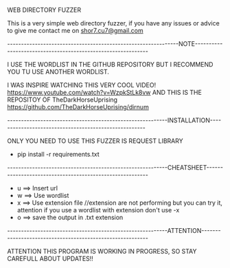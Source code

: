 WEB DIRECTORY FUZZER

This is a very simple web directory fuzzer, if you have any issues or advice to give me contact me on shor7.cu7@gmail.com

--------------------------------------------------------------NOTE-------------------------------------------------------------

I USE THE WORDLIST IN THE GITHUB REPOSITORY BUT I RECOMMEND YOU TU USE ANOTHER WORDLIST.

I WAS INSPIRE WATCHING THIS VERY COOL VIDEO! https://www.youtube.com/watch?v=WzpkStLk8vw AND THIS IS THE REPOSITOY OF TheDarkHorseUprising https://github.com/TheDarkHorseUprising/dirnum



----------------------------------------------------------INSTALLATION------------------------------------------------------

ONLY YOU NEED TO USE THIS FUZZER IS REQUEST LIBRARY 

- pip install -r requirements.txt

----------------------------------------------------------CHEATSHEET---------------------------------------------------------

- u ==> Insert url
- w ==> Use wordlist
- x ==> Use extension file                          //extension are not performing but you can try it, attention if you use a wordlist with extension don't use -x
- o ==> save the output in .txt extension 

----------------------------------------------------------ATTENTION----------------------------------------------------------

ATTENTION THIS PROGRAM IS WORKING IN PROGRESS, SO STAY CAREFULL ABOUT UPDATES!!
